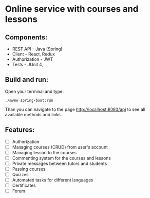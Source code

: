 # Online service with courses and lessons

## Components:
- REST API - Java (Spring)
- Client - React, Redux
- Authorization - JWT
- Tests - JUnit 4,

## Build and run:
Open your terminal and type:
```
./mvnw spring-boot:run
```
Than you can navigate to the page <a href="http://localhost:8080/api">http://localhost:8080/api</a> to see all
available methods and links.

## Features:
- [ ] Authorization
- [ ] Managing courses (CRUD) from user's account
- [ ] Managing lesson to the courses
- [ ] Commenting system for the courses and lessons
- [ ] Private messages between tutors and students
- [ ] Passing courses
- [ ] Quizzes
- [ ] Automated tasks for different languages
- [ ] Certificates
- [ ] Forum